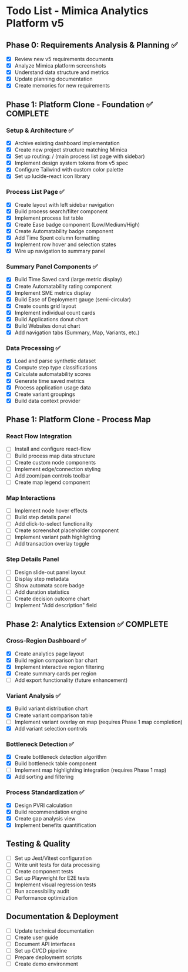 # Todo List - Mimica Analytics Platform v5

## Phase 0: Requirements Analysis & Planning ✅
- [x] Review new v5 requirements documents
- [x] Analyze Mimica platform screenshots
- [x] Understand data structure and metrics
- [x] Update planning documentation
- [x] Create memories for new requirements

## Phase 1: Platform Clone - Foundation ✅ COMPLETE
### Setup & Architecture ✅
- [x] Archive existing dashboard implementation
- [x] Create new project structure matching Mimica
- [x] Set up routing: / (main process list page with sidebar)
- [x] Implement design system tokens from v5 spec
- [x] Configure Tailwind with custom color palette
- [x] Set up lucide-react icon library

### Process List Page ✅
- [x] Create layout with left sidebar navigation
- [x] Build process search/filter component
- [x] Implement process list table
- [x] Create Ease badge component (Low/Medium/High)
- [x] Create Automatability badge component
- [x] Add Time Spent column formatting
- [x] Implement row hover and selection states
- [x] Wire up navigation to summary panel

### Summary Panel Components ✅
- [x] Build Time Saved card (large metric display)
- [x] Create Automatability rating component
- [x] Implement SME metrics display
- [x] Build Ease of Deployment gauge (semi-circular)
- [x] Create counts grid layout
- [x] Implement individual count cards
- [x] Build Applications donut chart
- [x] Build Websites donut chart
- [x] Add navigation tabs (Summary, Map, Variants, etc.)

### Data Processing ✅
- [x] Load and parse synthetic dataset
- [x] Compute step type classifications
- [x] Calculate automatability scores
- [x] Generate time saved metrics
- [x] Process application usage data
- [x] Create variant groupings
- [x] Build data context provider

## Phase 1: Platform Clone - Process Map
### React Flow Integration
- [ ] Install and configure react-flow
- [ ] Build process map data structure
- [ ] Create custom node components
- [ ] Implement edge/connection styling
- [ ] Add zoom/pan controls toolbar
- [ ] Create map legend component

### Map Interactions
- [ ] Implement node hover effects
- [ ] Build step details panel
- [ ] Add click-to-select functionality
- [ ] Create screenshot placeholder component
- [ ] Implement variant path highlighting
- [ ] Add transaction overlay toggle

### Step Details Panel
- [ ] Design slide-out panel layout
- [ ] Display step metadata
- [ ] Show automata score badge
- [ ] Add duration statistics
- [ ] Create decision outcome chart
- [ ] Implement "Add description" field

## Phase 2: Analytics Extension ✅ COMPLETE
### Cross-Region Dashboard ✅
- [x] Create analytics page layout
- [x] Build region comparison bar chart
- [x] Implement interactive region filtering
- [x] Create summary cards per region
- [ ] Add export functionality (future enhancement)

### Variant Analysis ✅
- [x] Build variant distribution chart
- [x] Create variant comparison table
- [ ] Implement variant overlay on map (requires Phase 1 map completion)
- [x] Add variant selection controls

### Bottleneck Detection ✅
- [x] Create bottleneck detection algorithm
- [x] Build bottleneck table component
- [ ] Implement map highlighting integration (requires Phase 1 map)
- [x] Add sorting and filtering

### Process Standardization ✅
- [x] Design PVRI calculation
- [x] Build recommendation engine
- [x] Create gap analysis view
- [x] Implement benefits quantification

## Testing & Quality
- [ ] Set up Jest/Vitest configuration
- [ ] Write unit tests for data processing
- [ ] Create component tests
- [ ] Set up Playwright for E2E tests
- [ ] Implement visual regression tests
- [ ] Run accessibility audit
- [ ] Performance optimization

## Documentation & Deployment
- [ ] Update technical documentation
- [ ] Create user guide
- [ ] Document API interfaces
- [ ] Set up CI/CD pipeline
- [ ] Prepare deployment scripts
- [ ] Create demo environment